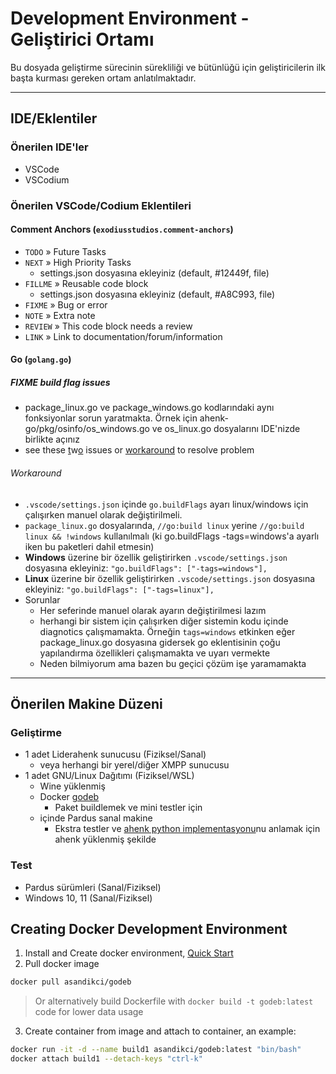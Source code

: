 # Development Environment - Geliştirici Ortamı
Bu dosyada geliştirme sürecinin sürekliliği ve bütünlüğü için geliştiricilerin ilk başta kurması gereken ortam anlatılmaktadır.

---
## IDE/Eklentiler
### Önerilen IDE'ler
  - VSCode
  - VSCodium
### Önerilen VSCode/Codium Eklentileri
#### Comment Anchors (`exodiusstudios.comment-anchors`)
  - `TODO` » Future Tasks
  - `NEXT` » High Priority Tasks
    - settings.json dosyasına ekleyiniz (default, #12449f, file)
  - `FILLME` » Reusable code block
    - settings.json dosyasına ekleyiniz (default, #A8C993, file)
  - `FIXME` » Bug or error
  - `NOTE` » Extra note
  - `REVIEW` » This code block needs a review
  - `LINK` » Link to documentation/forum/information
#### Go (`golang.go`)
##### FIXME build flag issues
- package_linux.go ve package_windows.go kodlarındaki aynı fonksiyonlar sorun yaratmakta. Örnek için ahenk-go/pkg/osinfo/os_windows.go ve os_linux.go dosyalarını IDE'nizde birlikte açınız
- see these [t](https://github.com/microsoft/vscode-go/issues/2672)w[o](https://github.com/golang/go/issues/29202) issues or [workaround](#workaround) to resolve problem

###### Workaround
- `.vscode/settings.json` içinde `go.buildFlags` ayarı linux/windows için çalışırken manuel olarak değiştirilmeli. 
- `package_linux.go` dosyalarında, `//go:build linux` yerine `//go:build linux && !windows` kullanılmalı (ki go.buildFlags -tags=windows'a ayarlı iken bu paketleri dahil etmesin)
- **Windows** üzerine bir özellik geliştirirken `.vscode/settings.json` dosyasına ekleyiniz: `"go.buildFlags": ["-tags=windows"],`
- **Linux** üzerine bir özellik geliştirirken `.vscode/settings.json` dosyasına ekleyiniz: `"go.buildFlags": ["-tags=linux"],`
- Sorunlar
  - Her seferinde manuel olarak ayarın değiştirilmesi lazım
  - herhangi bir sistem için çalışırken diğer sistemin kodu içinde diagnotics çalışmamakta. Örneğin `tags=windows` etkinken eğer package_linux.go dosyasına gidersek go eklentisinin çoğu yapılandırma özellikleri çalışmamakta ve uyarı vermekte
  - Neden bilmiyorum ama bazen bu geçici çözüm işe yaramamakta

---

## Önerilen Makine Düzeni
### Geliştirme
  - 1 adet Liderahenk sunucusu (Fiziksel/Sanal)
    - veya herhangi bir yerel/diğer XMPP sunucusu
  - 1 adet GNU/Linux Dağıtımı (Fiziksel/WSL)
    - Wine yüklenmiş
    - Docker [godeb](#creating-docker-development-environment)
      - Paket buildlemek ve mini testler için
    - içinde Pardus sanal makine
      - Ekstra testler ve [ahenk python implementasyonu](https://github.com/pardus-liderahenk/ahenk)nu anlamak için ahenk yüklenmiş şekilde
### Test
  - Pardus sürümleri (Sanal/Fiziksel)
  - Windows 10, 11 (Sanal/Fiziksel)

## Creating Docker Development Environment
1. Install and Create docker environment, [Quick Start](https://sulincix.github.io/sayfalar/html/docker-kullanimi.html)
2. Pull docker image
```sh
docker pull asandikci/godeb
```
> Or alternatively build Dockerfile with `docker build -t godeb:latest` code for lower data usage

3. Create container from image and attach to container, an example:
```sh
docker run -it -d --name build1 asandikci/godeb:latest "bin/bash"
docker attach build1 --detach-keys "ctrl-k"
```